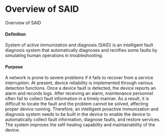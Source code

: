 Overview of SAID
================

Overview of SAID

#### Definition

System of active immunization and diagnosis (SAID) is an intelligent fault diagnosis system that automatically diagnoses and rectifies some faults by simulating human operations in troubleshooting.


#### Purpose

A network is prone to severe problems if it fails to recover from a service interruption. At present, device reliability is implemented through various detection functions. Once a device fault is detected, the device reports an alarm and records logs. After receiving an alarm, maintenance personnel often fail to collect fault information in a timely manner. As a result, it is difficult to locate the fault and the problem cannot be solved, affecting proper device running. Therefore, an intelligent proactive immunization and diagnosis system needs to be built in the device to enable the device to automatically collect fault information, diagnose faults, and restore services. The system improves the self-healing capability and maintainability of the device.